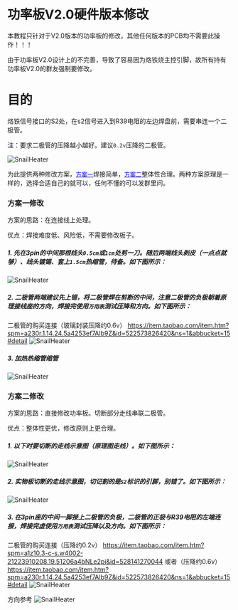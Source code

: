 # 功率板V2.0硬件版本修改
本教程只针对于V2.0版本的功率板的修改，其他任何版本的PCB均不需要此操作！！！

由于功率板V2.0设计上的不完善，导致了容易因为烙铁烧主控引脚，故所有持有功率板V2.0的群友强制要修改。

# 目的
烙铁信号接口的S2处，在s2信号进入到R39电阻的左边焊盘前，需要串连一个二极管。

注：要求二极管的压降越小越好。建议`0.2v`压降的二极管。

![SnailHeater](V2.0版本修改1.png)

为此提供两种修改方案，<a href="#方案一"><font size=2 color=#00f>方案一</font></a>焊接简单，<a href="#方案二"><font size=2 color=#00f>方案二</font></a>整体性合理。两种方案原理是一样的，选择合适自己的就可以，任何不懂的可以发群里问。



### <a id="方案一">方案一修改</a>
方案的思路：在连接线上处理。

优点：焊接难度低、风险低，不需要修改板子。

##### 1. 先在3pin的中间那根线头`0.5cm`或`1cm`处剪一刀。随后两端线头剥皮（一点点就够）、线头镀锡、套上`1.5cm`热缩管，待备。如下图所示：
![SnailHeater](方案0_剪线位置.jpg)
##### 2. 二极管两端建议先上锡，将二极管焊在剪断的中间，注意二极管的负极朝着原理接线座的方向，焊接完使用`万用表`测试压降和方向。如下图所示：
二极管的购买连接（玻璃封装压降约0.6v） https://item.taobao.com/item.htm?spm=a230r.1.14.24.5a4253ef7Alb9Z&id=522573826420&ns=1&abbucket=15#detail
![SnailHeater](方案0_焊上二极管.jpg)
##### 3. 加热热缩管缩管
![SnailHeater](方案0_收热缩管.jpg)



### <a id="方案二">方案二修改</a>
方案的思路：直接修改功率板。切断部分走线串联二极管。

优点：整体性更优，修改原则上更合理。

##### 1. 以下时要切断的走线示意图（原理图走线）。如下图所示：
![SnailHeater](V2.0版本修改_切断示意图.png)
##### 2. 实物板切断的走线示意图，切记割的是`S2`标识的引脚，别错了。如下图所示：
![SnailHeater](方案1_割线位置.jpg)
##### 3. 在3pin座的中间一脚接上二极管的负极，二极管的正极与R39电阻的左端连接，焊接完虚使用`万用表`测试压降以及方向。如下图所示：
二极管的购买连接（压降约0.2v） https://item.taobao.com/item.htm?spm=a1z10.3-c-s.w4002-21223910208.19.51206a4bNLe2pi&id=528141270044
或者（压降约0.6v） https://item.taobao.com/item.htm?spm=a230r.1.14.24.5a4253ef7Alb9Z&id=522573826420&ns=1&abbucket=15#detail
![SnailHeater](方案1_串连上二极管后.jpg)

方向参考
![SnailHeater](方案1_二极管方向.jpg)


